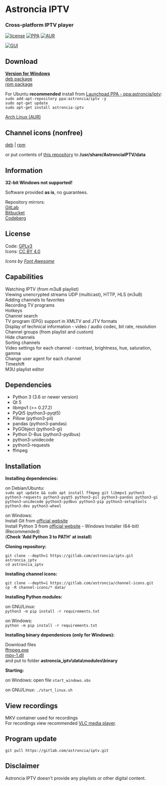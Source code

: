 # Astroncia IPTV
### Cross-platform IPTV player

[![license](https://img.shields.io/badge/license-GPL%20v.3-green.svg)](https://gitlab.com/astroncia/iptv/-/blob/master/COPYING) [![PPA](https://img.shields.io/badge/PPA-available-green.svg)](https://launchpad.net/~astroncia/+archive/ubuntu/iptv) [![AUR](https://img.shields.io/aur/version/astronciaiptv)](https://aur.archlinux.org/packages/astronciaiptv/)  

[![GUI](https://gitlab.com/astroncia/iptv/-/raw/master/screenshots/astroncia-iptv-en-screenshot-thumb.png)](https://gitlab.com/astroncia/iptv/-/raw/master/screenshots/astroncia-iptv-en-screenshot.png)  

## Download

**[Version for Windows](https://gitlab.com/astroncia/iptv-binaries/-/raw/master/Astroncia_IPTV_setup.exe)**  
[deb package](https://gitlab.com/astroncia/iptv-binaries/-/raw/master/astroncia-iptv.deb)  
[rpm package](https://gitlab.com/astroncia/iptv-binaries/-/raw/master/astroncia-iptv.rpm)  
  
For Ubuntu **recommended** install from [Launchpad PPA - ppa:astroncia/iptv](https://launchpad.net/~astroncia/+archive/ubuntu/iptv):  
```sudo add-apt-repository ppa:astroncia/iptv -y```  
```sudo apt-get update```  
```sudo apt-get install astroncia-iptv```  
  
[Arch Linux (AUR)](https://aur.archlinux.org/packages/astronciaiptv/)  

## Channel icons (nonfree)

[deb](https://gitlab.com/astroncia/iptv-binaries/-/raw/master/astroncia-iptv-channel-icons.deb) | [rpm](https://gitlab.com/astroncia/iptv-binaries/-/raw/master/astroncia-iptv-channel-icons.rpm)  

or put contents of [this repository](https://gitlab.com/astroncia/channel-icons) to **/usr/share/AstronciaIPTV/data**  

## Information

**32-bit Windows not supported!**  

Software provided **as is**, no guarantees.  

Repository mirrors:  
[GitLab](https://gitlab.com/astroncia/iptv)  
[Bitbucket](https://bitbucket.org/astroncia/astroncia-iptv/src/master/)  
[Codeberg](https://codeberg.org/astroncia/iptv)  

## License

Code: [GPLv3](https://gitlab.com/astroncia/iptv/-/blob/master/COPYING)  
Icons: [CC BY 4.0](https://creativecommons.org/licenses/by/4.0/)  
  
*Icons by [Font Awesome](https://fontawesome.com/)*  

## Capabilities

Watching IPTV (from m3u8 playlist)  
Viewing unencrypted streams UDP (multicast), HTTP, HLS (m3u8)  
Adding channels to favorites  
Recording TV programs  
Hotkeys  
Channel search  
TV program (EPG) support in XMLTV and JTV formats  
Display of technical information - video / audio codec, bit rate, resolution  
Channel groups (from playlist and custom)  
Hide channels  
Sorting channels  
Video settings for each channel - contrast, brightness, hue, saturation, gamma  
Change user agent for each channel  
Timeshift  
M3U playlist editor  

## Dependencies

- Python 3 (3.6 or newer version)
- Qt 5
- libmpv1 (>= 0.27.2)
- PyQt5 (python3-pyqt5)
- Pillow (python3-pil)
- pandas (python3-pandas)
- PyGObject (python3-gi)
- Python D-Bus (python3-pydbus)
- python3-unidecode
- python3-requests
- ffmpeg

## Installation

**Installing dependencies:**

on Debian/Ubuntu:  
```sudo apt update && sudo apt install ffmpeg git libmpv1 python3 python3-requests python3-pyqt5 python3-pil python3-pandas python3-gi python3-unidecode python3-pydbus python3-pip python3-setuptools python3-dev python3-wheel```

on Windows:  
Install Git from [official website](https://git-scm.com/download/win)  
Install Python 3 from [official website](https://www.python.org/downloads/windows/) - Windows Installer (64-bit) (Recommended)  
(**Check 'Add Python 3 to PATH' at install**)  

**Cloning repository:**

```git clone --depth=1 https://gitlab.com/astroncia/iptv.git astroncia_iptv```  
```cd astroncia_iptv```  

**Installing channel icons:**  

```git clone --depth=1 https://gitlab.com/astroncia/channel-icons.git```  
```cp -R channel-icons/* data/```  

**Installing Python modules:**  

on GNU/Linux:  
```python3 -m pip install -r requirements.txt```  

on Windows:  
```python -m pip install -r requirements.txt```  

**Installing binary dependenices (only for Windows):**

Download files  
[ffmpeg.exe](https://gitlab.com/astroncia/iptv-binary-deps/-/raw/master/ffmpeg.exe)  
[mpv-1.dll](https://gitlab.com/astroncia/iptv-binary-deps/-/raw/master/mpv-1.dll)  
and put to folder **astroncia_iptv\data\modules\binary**  

**Starting:**

on Windows: open file ```start_windows.vbs```  

on GNU/Linux: ```./start_linux.sh```

## View recordings

MKV container used for recordings  
For recordings view recommended [VLC media player](https://www.videolan.org/).  

## Program update

```git pull https://gitlab.com/astroncia/iptv.git```  

## Disclaimer

Astroncia IPTV doesn't provide any playlists or other digital content.  
